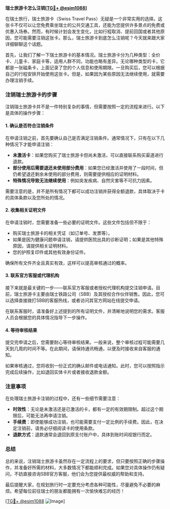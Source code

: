 **瑞士旅游卡怎么注销[[TG💪+ @esim1088](https://t.me/s/esim1088)]**

在瑞士旅行，瑞士旅游卡（Swiss Travel Pass）无疑是一个非常实用的选择。这张卡不仅可以让您免费乘坐瑞士的公共交通工具，还能为您提供许多景点的免费或优惠入场券。然而，有时候计划会发生变化，比如行程取消、提前回国或者其他原因，您可能需要注销这张卡。那么，瑞士旅游卡到底怎么注销呢？今天就来跟大家详细聊聊这个话题。

首先，让我们了解一下瑞士旅游卡的基本情况。瑞士旅游卡分为几种类型：全价卡、儿童卡、家庭卡等，适用人群不同，功能也略有差异。无论哪种类型的卡，它都是一张磁条卡，上面记录了您的个人信息和使用期限。一旦购买后，您可以根据自己的行程安排开始使用这张卡。但是，如果因为某些原因无法继续使用，就需要办理注销手续。

### 注销瑞士旅游卡的步骤

注销瑞士旅游卡并不是一件特别复杂的事情，但需要按照一定的流程来进行。以下是具体的操作步骤：

#### 1. 确认是否符合注销条件

在申请注销之前，首先要确认自己是否满足注销条件。通常情况下，只有在以下几种情况下才能申请注销：

- **未激活卡**：如果您购买了瑞士旅游卡但尚未激活，可以直接联系购买渠道进行退款。
- **部分使用后需要退还未使用部分费用**：如果您已经激活并使用了一段时间，但仍希望退还剩余未使用的部分费用，则需要提供相应的证明材料。
- **特殊情况导致无法继续使用**：例如突发疾病、自然灾害等不可抗力因素。

需要注意的是，并不是所有情况下都可以成功注销并获得全额退款，具体取决于卡的具体条款以及您所处的情况。

#### 2. 收集相关证明文件

在申请注销时，您需要准备一些必要的证明文件。这些文件包括但不限于：

- 购买瑞士旅游卡的相关凭证（如订单号、发票等）。
- 如果是因为健康问题申请注销，请提供医院出具的诊断证明；如果是其他特殊原因，请提供相关证明材料。
- 您的护照复印件或其他有效身份证件。

确保所有文件齐全且真实有效，这样可以提高审核通过的概率。

#### 3. 联系官方客服或代理机构

接下来就是最关键的一步——联系官方客服或者授权代理机构提交注销申请。目前，瑞士旅游卡主要由瑞士铁路公司（SBB）及其授权合作伙伴销售。因此，您可以选择直接拨打SBB的客服热线，或者访问其官方网站在线提交申请。

在联系客服时，请准备好上述提到的所有证明文件，并清晰地说明您的需求。客服人员会根据您的具体情况指导下一步操作。

#### 4. 等待审核结果

提交完申请之后，您需要耐心等待审核结果。一般来说，整个审核过程可能需要几天到几周的时间不等。在此期间，请保持通讯畅通，以便及时接收来自客服的通知。

如果审核通过，您将收到一份正式的确认邮件或电话通知。此时，您可以按照指示完成后续操作，比如退回实体卡片或者接收退款金额。

### 注意事项

在处理瑞士旅游卡注销的过程中，还有一些细节需要注意：

- **时效性**：无论是未激活还是已激活的卡，都有一定的有效期限制。超过这个期限后，可能无法再申请注销。
- **手续费**：即使能够成功注销，也可能需要支付一定比例的手续费。因此，在决定注销前，请务必仔细阅读卡的使用条款。
- **退款方式**：退款通常会退回到原支付账户中，具体到账时间视银行而定。

### 总结

总的来说，注销瑞士旅游卡虽然存在一定流程上的要求，但只要按照正确的步骤操作，并准备好所需的材料，大多数情况下都能顺利完成。如果您对具体操作仍有疑问，不妨直接咨询SBB官方客服，他们会为您提供最权威的帮助和支持。

最后提醒大家，在规划旅行时一定要充分考虑各种可能性，尽量避免不必要的麻烦。希望每位前往瑞士的朋友都能拥有一次愉快难忘的经历！

[[TG💪+ @esim1088](https://t.me/s/esim1088) ![Image](https://i.postimg.cc/4NQfJmqS/Snipaste-2025-05-13-00-14-12.png)]